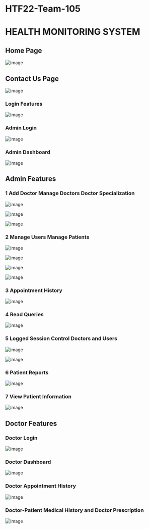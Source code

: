 # HTF22-Team-105

<h1>HEALTH MONITORING SYSTEM </h1>


<h2>Home Page</h2>

![image](https://user-images.githubusercontent.com/84970944/198868286-9db5318f-58b0-4e7b-8c11-8bff8847b4a5.png)

<h2>Contact Us Page</h2>

![image](https://user-images.githubusercontent.com/84970944/198868331-09e7eecd-64b4-4cde-8d24-a93eeaeb8227.png)

<h3>Login Features</h3>

![image](https://user-images.githubusercontent.com/84970944/198868346-bfb03e60-6367-407c-b966-a925bfcb8825.png)

<h3>Admin Login</h3>

![image](https://user-images.githubusercontent.com/84970944/198868364-dbab43fe-8a22-44e5-8637-b12eadd87149.png)


<h3>Admin Dashboard</h3>

![image](https://user-images.githubusercontent.com/84970944/198868396-3c46f4c3-17e9-4afd-9005-8afa511bd02a.png)


<h2>Admin Features</h2>


<h3>1 Add Doctor Manage Doctors Doctor Specialization </h3>

![image](https://user-images.githubusercontent.com/84970944/198868427-9c2a328c-7485-4ff5-a90f-f27aa4a7b514.png)

![image](https://user-images.githubusercontent.com/84970944/198868541-cf4e062c-7514-4621-8a72-da12507f00f0.png)

![image](https://user-images.githubusercontent.com/84970944/198868555-c12c3ff4-2b1e-4c55-ba50-d4428063c25d.png)



<h3>2 Manage Users Manage Patients</h3>

![image](https://user-images.githubusercontent.com/84970944/198868479-fcca08fb-0a1a-4cdb-9fc8-c3b6d3e7f466.png)

![image](https://user-images.githubusercontent.com/84970944/198868502-d1b38113-dff1-43ff-94f5-f0c423e19ad8.png)

![image](https://user-images.githubusercontent.com/84970944/198868574-73adc297-29f9-426c-9ef8-fc730a556f03.png)

![image](https://user-images.githubusercontent.com/84970944/198868583-c90eacdc-c913-4e93-9bfd-64338e143daf.png)


<h3>3 Appointment History</h3>


![image](https://user-images.githubusercontent.com/84970944/198868620-189ade58-c5f2-40be-9fa2-6f8a61ba2317.png)


<h3>4 Read Queries</h3>

![image](https://user-images.githubusercontent.com/84970944/198868639-0f7aaa9c-411c-4103-9d68-dff20d3d7183.png)


<h3>5 Logged Session Control Doctors and Users</h3>

![image](https://user-images.githubusercontent.com/84970944/198868661-5e8f9ace-6773-4129-882b-2e8c56b98c17.png)

![image](https://user-images.githubusercontent.com/84970944/198868675-08c65c92-971f-4b60-bd40-dce1ebf1d6aa.png)


<h3>6 Patient Reports</h3>

![image](https://user-images.githubusercontent.com/84970944/198868698-dec0c660-9a9e-4c64-bfcc-6c6e5425dc13.png)


<h3>7 View Patient Information</h3>

![image](https://user-images.githubusercontent.com/84970944/198868715-91019867-285e-4cda-b0f1-37f16a688f66.png)

<h2> Doctor Features </h2>

<h3> Doctor Login </h3>

![image](https://user-images.githubusercontent.com/84970944/198869063-970f2ff1-45cf-45ce-a98a-4bd800a9c063.png)

<h3> Doctor Dashboard</h3>

![image](https://user-images.githubusercontent.com/84970944/198869107-f46b202f-f509-48a1-b294-0cf502348e56.png)

<h3> Doctor Appointment History</h3>

![image](https://user-images.githubusercontent.com/84970944/198869119-204abaeb-a667-47bd-9dcc-7a520d099fd6.png)

<h3>Doctor-Patient Medical History and Doctor Prescription</h3>

![image](https://user-images.githubusercontent.com/84970944/198869143-0f4b7d02-47ac-4d95-96e9-a80cd1b0c961.png)

